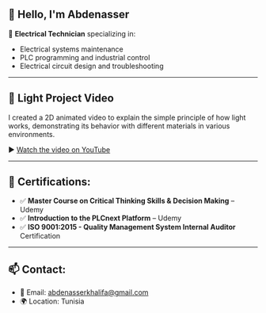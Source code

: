 ## 👋 Hello, I'm Abdenasser

🔧 **Electrical Technician** specializing in:
- Electrical systems maintenance
- PLC programming and industrial control
- Electrical circuit design and troubleshooting

---

## 🎥 Light Project Video

I created a 2D animated video to explain the simple principle of how light works, demonstrating its behavior with different materials in various environments.

▶️ [Watch the video on YouTube]([https://www.youtube.com/watch?v=YourVideoID](https://youtu.be/M9du1OaK26g?feature=shared))

---

## 📜 Certifications:
- ✅ **Master Course on Critical Thinking Skills & Decision Making** – Udemy
- ✅ **Introduction to the PLCnext Platform** – Udemy
- ✅ **ISO 9001:2015 - Quality Management System Internal Auditor** Certification

---

## 📫 Contact:
- 📧 Email: abdenasserkhalifa@gmail.com
- 🌍 Location: Tunisia

